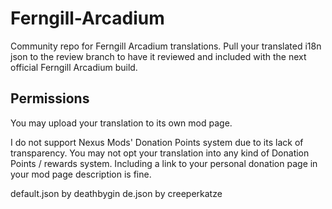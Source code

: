 # Ferngill-Arcadium
Community repo for Ferngill Arcadium translations. Pull your translated i18n json to the review branch to have it reviewed and included with the next official Ferngill Arcadium build.

## Permissions
You may upload your translation to its own mod page.

I do not support Nexus Mods' Donation Points system due to its lack of transparency. You may not opt your translation into any kind of Donation Points / rewards system. Including a link to your personal donation page in your mod page description is fine.

default.json by deathbygin
de.json by creeperkatze
